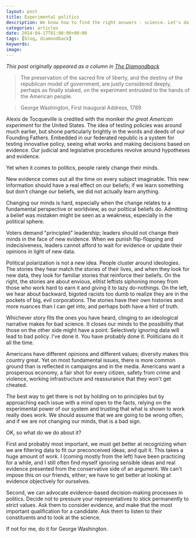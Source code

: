 ```yaml
---
layout: post
title: Experimental politics
description: We know how to find the right answers - science. Let's do more of that in governing.
categories: articles
date: 2014-04-17T01:00:00+00:00
tags: [blog, diamondback]
keywords:
image:
---
```

*This post originally appeared as a column in [The Diamondback](http://www.diamondbackonline.com/opinion/article_e06fd062-c5c7-11e3-b651-001a4bcf6878.html)*

>The preservation of the sacred fire of liberty, and the destiny of the republican model of government, are justly considered deeply, perhaps as finally staked, on the experiment entrusted to the hands of the American people.

>George Washington, First Inaugural Address, 1789

Alexis de Tocqueville is credited with the moniker *the great American experiment* for the United States. The idea of testing policies was around much earlier, but shone particularly brightly in the words and deeds of our Founding Fathers. Embedded in our federated republic is a system for testing innovative policy, seeing what works and making decisions based on evidence. Our judicial and legislative procedures revolve around hypotheses and evidence.

Yet when it comes to politics, people rarely change their minds.

New evidence comes out all the time on every subject imaginable. This new information should have a real effect on our beliefs; if we learn something but don't change our beliefs, we did not actually learn anything.

Changing our minds is hard, especially when the change relates to a fundamental perspective or worldview, as our political beliefs do. Admitting a belief was mistaken might be seen as a weakness, especially in the political sphere.

Voters demand "principled" leadership; leaders should not change their minds in the face of new evidence. When we punish flip-flopping and indecisiveness, leaders cannot afford to wait for evidence or update their opinions in light of new data.

Political polarization is not a new idea. People cluster around ideologies. The stories they hear match the stories of their lives, and when they look for new data, they look for familiar stories that reinforce their beliefs. On the right, the stories are about envious, elitist leftists siphoning money from those who work hard to earn it and giving it to lazy do-nothings. On the left, we hear about backward, bigoted racists too dumb to realize they are in the pockets of big, evil corporations. The stories have their own histories and more nuances than I can get into, and perhaps both have a hint of truth.

Whichever story fits the ones you have heard, clinging to an ideological narrative makes for bad science. It closes our minds to the possibility that those on the other side might have a point. Selectively ignoring data will lead to bad policy. I've done it. You have probably done it. Politicians do it all the time.

Americans have different opinions and different values; diversity makes this country great. Yet on most fundamental issues, there is more common ground than is reflected in campaigns and in the media. Americans want a prosperous economy, a fair shot for every citizen, safety from crime and violence, working infrastructure and reassurance that they won't get cheated.

The best way to get there is not by holding on to principles but by approaching each issue with a mind open to the facts, relying on the experimental power of our system and trusting that what is shown to work really does work. We should assume that we are going to be wrong often, and if we are not changing our minds, that is a bad sign.

OK, so what do we do about it?

First and probably most important, we must get better at recognizing when we are filtering data to fit our preconceived ideas, and quit it. This takes a huge amount of work. I (coming mostly from the left) have been practicing for a while, and I still often find myself ignoring sensible ideas and real evidence presented from the conservative side of an argument. We can't impose this on our friends, either; we have to get better at looking at evidence objectively for ourselves.

Second, we can advocate evidence-based decision-making processes in politics. Decide not to pressure your representatives to stick permanently to strict values. Ask them to consider evidence, and make that the most important qualification for a candidate. Ask them to listen to their constituents and to look at the science.

If not for me, do it for George Washington.